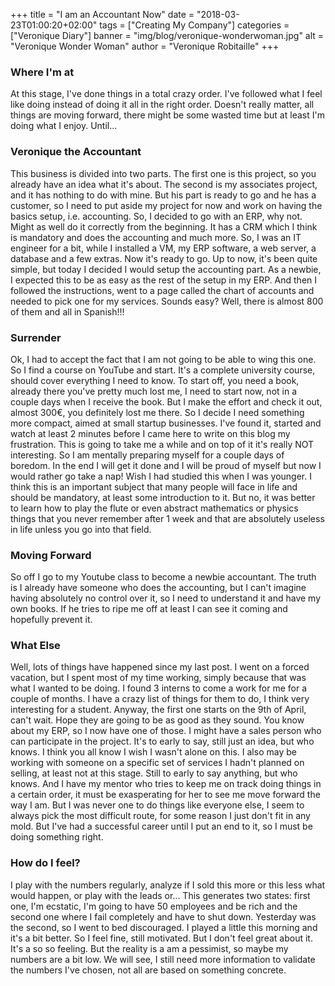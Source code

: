 +++
title = "I am an Accountant Now"
date = "2018-03-23T01:00:20+02:00"
tags = ["Creating My Company"]
categories = ["Veronique Diary"]
banner = "img/blog/veronique-wonderwoman.jpg"
alt = "Veronique Wonder Woman"
author = "Veronique Robitaille"
+++

### Where I'm at

At this stage, I've done things in a total crazy order.  I've followed what I feel like doing instead of doing it all in the right order.  Doesn't really matter, all things are moving forward, there might be some wasted time but at least I'm doing what I enjoy.  Until...

### Veronique the Accountant

This business is divided into two parts.  The first one is this project, so you already have an idea what it's about.  The second is my associates project, and it has nothing to do with mine.  But his part is ready to go and he has a customer, so I need to put aside my project for now and work on having the basics setup, i.e. accounting.  So, I decided to go with an ERP, why not.  Might as well do it correctly from the beginning.  It has a CRM which I think is mandatory and does the accounting and much more.  So, I was an IT engineer for a bit, while I installed a VM, my ERP software, a web server, a database and a few extras.  Now it's ready to go.  Up to now, it's been quite simple, but today I decided I would setup the accounting part.  As a newbie, I expected this to be as easy as the rest of the setup in my ERP.  And then I followed the instructions, went to a page called the chart of accounts and needed to pick one for my services.  Sounds easy?  Well, there is almost 800 of them and all in Spanish!!!

### Surrender

Ok, I had to accept the fact that I am not going to be able to wing this one.  So I find a course on YouTube and start.  It's a complete university course, should cover everything I need to know.  To start off, you need a book, already there you've pretty much lost me, I need to start now, not in a couple days when I receive the book.  But I make the effort and check it out, almost 300€, you definitely lost me there.  So I decide I need something more compact, aimed at small startup businesses.  I've found it, started and watch at least 2 minutes before I came here to write on this blog my frustration.  This is going to take me a while and on top of it it's really NOT interesting.  So I am mentally preparing myself for a couple days of boredom.  In the end I will get it done and I will be proud of myself but now I would rather go take a nap!  Wish I had studied this when I was younger.  I think this is an important subject that many people will face in life and should be mandatory, at least some introduction to it.  But no, it was better to learn how to play the flute or even abstract mathematics or physics things that you never remember after 1 week and that are absolutely useless in life unless you go into that field.

### Moving Forward

So off I go to my Youtube class to become a newbie accountant.  The truth is I already have someone who does the accounting, but I can't imagine having absolutely no control over it, so I need to understand it and have my own books.  If he tries to ripe me off at least I can see it coming and hopefully prevent it.

### What Else

Well, lots of things have happened since my last post.  I went on a forced vacation, but I spent most of my time working, simply because that was what I wanted to be doing.  I found 3 interns to come a work for me for a couple of months.  I have a crazy list of things for them to do, I think very interesting for a student.  Anyway, the first one starts on the 9th of April, can't wait.  Hope they are going to be as good as they sound.  You know about my ERP, so I now have one of those.  I might have a sales person who can participate in the project.  It's to early to say, still just an idea, but who knows.  I think you all know I wish I wasn't alone on this.  I also may be working with someone on a specific set of services I hadn't planned on selling, at least not at this stage.  Still to early to say anything, but who knows.  And I have my mentor who tries to keep me on track doing things in a certain order, it must be exasperating for her to see me move forward the way I am.  But I was never one to do things like everyone else, I seem to always pick the most difficult route, for some reason I just don't fit in any mold.  But I've had a successful career until I put an end to it, so I must be doing something right.

### How do I feel?

I play with the numbers regularly, analyze if I sold this  more or this less what would happen, or play with the leads or...  This generates two states: first one, I'm ecstatic, I'm going to have 50 employees and be rich and the second one where I fail completely and have to shut down.  Yesterday was the second, so I went to bed discouraged.  I played a little this morning and it's a bit better.  So I feel fine, still motivated.  But I don't feel great about it.  It's a so so feeling.  But the reality is a am a pessimist, so maybe my numbers are a bit low.  We will see, I still need more information to validate the numbers I've chosen, not all are based on something concrete.



